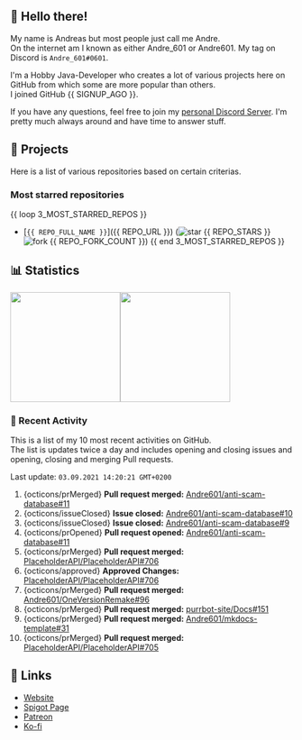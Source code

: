 <!-- Links -->
[purr]: https://purrbot.site
[discord]: https://discord.gg/6dazXp6
[website]: https://andre601.ch
[spigot]: https://www.spigotmc.org/resources/authors/56829/
[patreon]: https://patreon.com/andre_601
[ko-fi]: https://ko-fi.com/andre_601

<!-- SVGs -->
[star]: https://cdn.jsdelivr.net/gh/Readme-Workflows/Readme-Icons@main/icons/octicons/StarredRepository.svg
[fork]: https://cdn.jsdelivr.net/gh/Readme-Workflows/Readme-Icons@main/icons/octicons/ForkedRepository.svg

## 👋 Hello there!
My name is Andreas but most people just call me Andre.  
On the internet am I known as either Andre_601 or Andre601. My tag on Discord is `Andre_601#0601`.

I'm a Hobby Java-Developer who creates a lot of various projects here on GitHub from which some are more popular than others.  
I joined GitHub {{ SIGNUP_AGO }}.

If you have any questions, feel free to join my [personal Discord Server][discord]. I'm pretty much always around and have time to answer stuff.

## 📁 Projects
Here is a list of various repositories based on certain criterias.

### Most starred repositories

{{ loop 3_MOST_STARRED_REPOS }}
- [`{{ REPO_FULL_NAME }}`]({{ REPO_URL }}) (![star] {{ REPO_STARS }} ![fork] {{ REPO_FORK_COUNT }})
{{ end 3_MOST_STARRED_REPOS }}

## 📊 Statistics
<img height="195px" src="https://github-readme-stats.vercel.app/api?username=Andre601&show_icons=true&hide_rank=true&title_color=3498db&bg_color=ffffff00&text_color=718096&disable_animations=true"><img height="195px" src="https://github-readme-stats.vercel.app/api/top-langs?username=Andre601&layout=compact&title_color=3498db&bg_color=ffffff00&text_color=718096">

### 📜 Recent Activity
This is a list of my 10 most recent activities on GitHub.  
The list is updates twice a day and includes opening and closing issues and opening, closing and merging Pull requests.

<!--RECENT_ACTIVITY:last_update-->
Last update: `03.09.2021 14:20:21 GMT+0200`
<!--RECENT_ACTIVITY:last_update_end-->
<!--RECENT_ACTIVITY:start-->
1. {octicons/prMerged} **Pull request merged:** [Andre601/anti-scam-database#11](https://github.com/Andre601/anti-scam-database/pull/11)
2. {octicons/issueClosed} **Issue closed:** [Andre601/anti-scam-database#10](https://github.com/Andre601/anti-scam-database/issues/10)
3. {octicons/issueClosed} **Issue closed:** [Andre601/anti-scam-database#9](https://github.com/Andre601/anti-scam-database/issues/9)
4. {octicons/prOpened} **Pull request opened:** [Andre601/anti-scam-database#11](https://github.com/Andre601/anti-scam-database/pull/11)
5. {octicons/prMerged} **Pull request merged:** [PlaceholderAPI/PlaceholderAPI#706](https://github.com/PlaceholderAPI/PlaceholderAPI/pull/706)
6. {octicons/approved} **Approved Changes:** [PlaceholderAPI/PlaceholderAPI#706](https://github.com/PlaceholderAPI/PlaceholderAPI/pull/706#pullrequestreview-745610445)
7. {octicons/prMerged} **Pull request merged:** [Andre601/OneVersionRemake#96](https://github.com/Andre601/OneVersionRemake/pull/96)
8. {octicons/prMerged} **Pull request merged:** [purrbot-site/Docs#151](https://github.com/purrbot-site/Docs/pull/151)
9. {octicons/prMerged} **Pull request merged:** [Andre601/mkdocs-template#31](https://github.com/Andre601/mkdocs-template/pull/31)
10. {octicons/prMerged} **Pull request merged:** [PlaceholderAPI/PlaceholderAPI#705](https://github.com/PlaceholderAPI/PlaceholderAPI/pull/705)
<!--RECENT_ACTIVITY:end-->

## 🔗 Links
- [Website]
- [Spigot Page][spigot]
- [Patreon]
- [Ko-fi]
